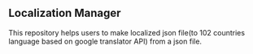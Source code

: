 ## Localization Manager
This repository helps users to make localized json file(to 102 countries language based on google translator API) from a json file. 
